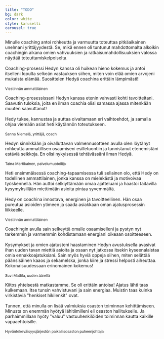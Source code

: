```yaml
---
title: "TODO"
bg: dark
color: white
style: karuselli
carousel: true
---
```


Minulle coaching antoi rohkeutta ja varmuutta toteuttaa pitkäaikainen unelmani yrittäjyydestä. Se, mikä ennen oli tuntunut mahdottomalta alkoikin coachingin aikana omien vahvuuksien ja ratkaisumahdollisuuksien valossa näyttää toteuttamiskelpoiselta.<br/><br/>
Coaching-prosessi Hedyn kanssa oli huikean hieno kokemus ja antoi itselleni lopulta selkeän vastauksen siihen, miten voin elää omien arvojeni mukaista elämää. Suosittelen Hedyä coachina erittäin lämpimästi!<br/><br/>
<sub>Viestinnän ammattilainen</sub>

Coaching-prosessissani Hedyn kanssa etenin vahvasti kohti tavoitteitani. Saavutin tuloksia, joita en ilman coachia olisi samassa ajassa mitenkään muuten saavuttanut!<br/><br/>
Hedy tukee, kannustaa ja auttaa oivaltamaan eri vaihtoehdot, ja samalla ohjaa viemään asiat heti käytännön toteutukseen.<br/><br/>
<sub>Sanna Niemelä, yrittäjä, coach</sub>

Hedyn sinnikkään ja oivalluttavan valmennusotteen avulla olen löytänyt rohkeutta ammatillisen osaamiseni esilletuontiin ja tunnistanut etenemistäni estäviä seikkoja. En olisi nykyisessä tehtävässäni ilman Hedyä.<br/><br/>
<sub>Taina Martikainen, palvelumuotoilija</sub>

Heti ensimmäisessä coaching-tapaamisessa tuli sellainen olo, että Hedy on todellinen ammattilainen, jonka kanssa on mielekästä ja motivoivaa työskennellä. Hän auttoi selkiyttämään omaa ajatteluani ja haastoi taitavilla kysymyksillään miettimään asioita pintaa syvemmältä.<br/><br/>
Hedy on coachina innostava, energinen ja tavoitteellinen. Hän osaa pureutua asioiden ytimeen ja saada asiakkaan oman ajatusprosessin liikkeelle.<br/><br/>
<sub>Viestinnän ammattilainen</sub>

Coachingin avulla sain selkeyttä omalle osaamiselleni ja pystyn nyt tarkemmin ja varmemmin kohdistamaan energiani oikeaan osoitteeseen.<br/><br/>
Kysymykset ja omien ajatusteni haastaminen Hedyn avustuksella avasivat ihan uuden tavan miettiä asioita ja osaan nyt jatkossa itsekin kyseenalaistaa omia ennakkoajatuksiani. Sain myös hyviä oppeja siihen, miten selättää päänsisäinen kaaos ja sekamelska, jonka kiire ja stressi helposti aiheuttaa. Kokonaisuudessaan erinomainen kokemus!<br/><br/>
<sub>Suvi Mattila, uuden äärellä</sub>

Kiitos yhteisestä matkastamme. Se oli erittäin antoisa! Ajatus lähti taas kulkemaan. Itse tunsin vahvistuvani ja sain energiaa. Muistin taas kuinka virkistäviä "henkiset hikilenkit" ovat.<br/><br/>
Tunnen, että minulla on lisää valmiuksia osaston toiminnan kehittämiseen. Minusta on enemmän hyötyä lähitiimilleni eli osaston hallitukselle. Ja parhaimmillaan hyöty "valuu" vastuuhenkilöiden toiminnan kautta kaikille vapaaehtoisille.<br/><br/>
<sub>Hyväntekeväisyysjärjestön paikallisosaston puheenjohtaja</sub>
